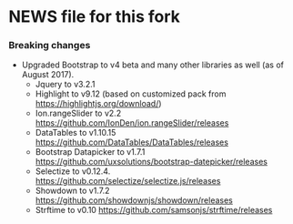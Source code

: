 NEWS file for this fork
=======

### Breaking changes
- Upgraded Bootstrap to v4 beta and many other libraries as well (as of August 2017).
  - Jquery to v3.2.1
  - Highlight to v9.12 (based on customized pack from <https://highlightjs.org/download/>)
  - Ion.rangeSlider to v2.2 <https://github.com/IonDen/ion.rangeSlider/releases>
  - DataTables to v1.10.15 <https://github.com/DataTables/DataTables/releases>
  - Bootstrap Datapicker to v1.7.1 <https://github.com/uxsolutions/bootstrap-datepicker/releases>
  - Selectize to v0.12.4. <https://github.com/selectize/selectize.js/releases>
  - Showdown to v1.7.2 <https://github.com/showdownjs/showdown/releases>
  - Strftime to v0.10 <https://github.com/samsonjs/strftime/releases>


###

